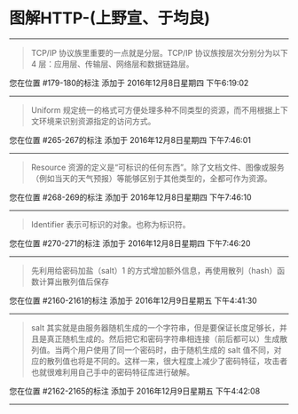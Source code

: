 # 图解HTTP-(上野宣、于均良)

---

> TCP/IP 协议族里重要的一点就是分层。TCP/IP 协议族按层次分别分为以下 4 层：应用层、传输层、网络层和数据链路层。

您在位置 #179-180的标注 添加于 2016年12月8日星期四 下午6:19:02

---

> Uniform 规定统一的格式可方便处理多种不同类型的资源，而不用根据上下文环境来识别资源指定的访问方式。

您在位置 #265-267的标注 添加于 2016年12月8日星期四 下午7:46:01

---

> Resource 资源的定义是“可标识的任何东西”。除了文档文件、图像或服务（例如当天的天气预报）等能够区别于其他类型的，全都可作为资源。

您在位置 #268-269的标注 添加于 2016年12月8日星期四 下午7:46:10

---

> Identifier 表示可标识的对象。也称为标识符。

您在位置 #270-271的标注 添加于 2016年12月8日星期四 下午7:46:20

---

> 先利用给密码加盐（salt）1 的方式增加额外信息，再使用散列（hash）函数计算出散列值后保存

您在位置 #2160-2161的标注 添加于 2016年12月9日星期五 下午4:41:30

---

> salt 其实就是由服务器随机生成的一个字符串，但是要保证长度足够长，并且是真正随机生成的。然后把它和密码字符串相连接（前后都可以）生成散列值。当两个用户使用了同一个密码时，由于随机生成的 salt 值不同，对应的散列值也将是不同的。这样一来，很大程度上减少了密码特征，攻击者也就很难利用自己手中的密码特征库进行破解。

您在位置 #2162-2165的标注 添加于 2016年12月9日星期五 下午4:42:08

---

